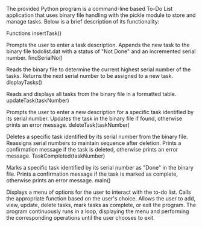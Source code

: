 The provided Python program is a command-line based To-Do List application that uses binary file handling with the pickle module to store and manage tasks. Below is a brief description of its functionality:

Functions
insertTask()

Prompts the user to enter a task description.
Appends the new task to the binary file todolist.dat with a status of "Not Done" and an incremented serial number.
findSerialNo()

Reads the binary file to determine the current highest serial number of the tasks.
Returns the next serial number to be assigned to a new task.
displayTasks()

Reads and displays all tasks from the binary file in a formatted table.
updateTask(taskNumber)

Prompts the user to enter a new description for a specific task identified by its serial number.
Updates the task in the binary file if found, otherwise prints an error message.
deleteTask(taskNumber)

Deletes a specific task identified by its serial number from the binary file.
Reassigns serial numbers to maintain sequence after deletion.
Prints a confirmation message if the task is deleted, otherwise prints an error message.
TaskCompleted(taskNumber)

Marks a specific task identified by its serial number as "Done" in the binary file.
Prints a confirmation message if the task is marked as complete, otherwise prints an error message.
main()

Displays a menu of options for the user to interact with the to-do list.
Calls the appropriate function based on the user's choice.
Allows the user to add, view, update, delete tasks, mark tasks as complete, or exit the program.
The program continuously runs in a loop, displaying the menu and performing the corresponding operations until the user chooses to exit.